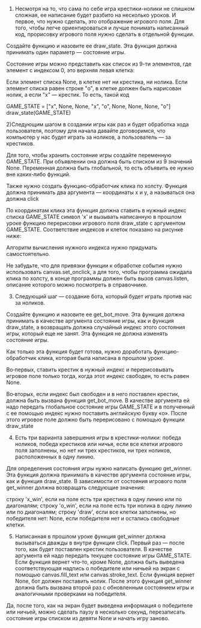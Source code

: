 1) Несмотря на то, что сама по себе игра крестики-нолики не слишком сложная, ее написание будет разбито на несколько уроков. И первое, что нужно сделать, это отображение игрового поля. Для того, чтобы легче ориентироваться и лучше понимать написанный код, прорисовку игрового поля нужно сделать в отдельной функции.

Создайте функцию и назовите ее draw_state. Эта функция должна принимать один параметр — состояние игры.

Состояние игры можно представить как список из 9-ти элементов, где элемент с индексом 0, это верхняя левая клетка:

Если элемент списка None, в клетке нет ни крестика, ни нолика. Если элемент списка равен строке "o", в клетке должен быть нарисован нолик, а если "x" — крестик. То есть, такой код

GAME_STATE = ["x", None, None, "x", "o", None, None, None, "o"]
draw_state(GAME_STATE)


2)Следующим шагом в создании игры как раз и будет обработка хода пользователя, поэтому для начала давайте договоримся, что компьютер у нас будет играть за ноликов, а пользователь — за крестиков.

Для того, чтобы хранить состояние игры создайте переменную GAME_STATE. При объявлении она должна быть списком из 9 значений None. Переменная должна быть глобальной, то есть объявить ее нужно вне каких‑либо функций.

Также нужно создать функцию-обработчик клика по холсту. Функция должна принимать два аргумента — координаты x и y, а называться она должна click

По координатам клика эта функция должна ставить в нужный индекс списка GAME_STATE символ 'x' и вызывать написанную в прошлом уроке функцию перерисовки игрового поля draw_state с аргументом GAME_STATE. Соответствие индексов и клеток показано на рисунке ниже:

Алгоритм вычисления нужного индекса нужно придумать самостоятельно.

Не забудьте, что для привязки функции к обработке события нужно использовать canvas.set_onclick, а для того, чтобы программа ожидала клика по холсту, в конце программы должен быть вызов canvas.listen, описание которого можно посмотреть в справочнике.

3) Следующий шаг — создание бота, который будет играть против нас за ноликов.

Создайте функцию и назовите ее get_bot_move. Эта функция должна принимать в качестве аргумента состояние игры, как и функция draw_state, а возвращать должна случайный индекс этого состояния игры, который еще не занят. Эта функция не должна изменять состояние игры.

Как только эта функция будет готова, нужно доработать функцию-обработчик клика, которая была написана в прошлом уроке.

Во‑первых, ставить крестик в нужный индекс и перерисовывать игровое поле только тогда, когда этот индекс свободен, то есть равен None.

Во‑вторых, если индекс был свободен и в него поставлен крестик, должна быть вызвана функция get_bot_move. В качестве аргумента ей надо передать глобальное состояние игры GAME_STATE и в полученный с ее помощью индекс нужно поставить английскую букву «o». После этого игровое поле должно быть перерисовано с помощью функции draw_state

4) Есть три варианта завершения игры в крестики-нолики: победа ноликов, победа крестиков или ничья, если все клетки игрового поля заполнены, но нет ни трех крестиков, ни трех ноликов, расположенных в одну линию.

Для определения состояния игры нужно написать функцию get_winner. Эта функция должна принимать в качестве аргумента состояние игры, как и функция draw_state. В зависимости от состояния игрового поля get_winner должна возвращать следующие значения:

строку 'x_win', если на поле есть три крестика в одну линию или по диагоналям;
строку 'o_win', если на поле есть три нолика в одну линию или по диагоналям;
строку 'draw', если все клетки заполнены, но победителя нет:
None, если победителя нет и остались свободные клетки.

5) Написанная в прошлом уроке функция get_winner должна вызываться дважды в внутри функции click. Первый раз — после того, как будет поставлен крестик пользователя. В качестве аргумента ей надо передать текущее состояние игры GAME_STATE. Если функция вернет что‑то, кроме None, должна быть выведена соответствующая надпись о победителе или ничьей на экран с помощью canvas.fill_text или canvas.stroke_text. Если функция вернет None, бот должен поставить нолик. После этого функция get_winner должна быть вызвана второй раз с обновленным состоянием игры и аналогичными проверками на победителя.

Да, после того, как на экран будет выведена информация о победителе или ничьей, можно сделать паузу в несколько секунд, перезаписать состояние игры списком из девяти None и начать игру заново.
